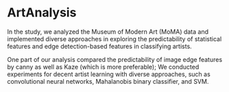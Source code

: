 # ArtAnalysis
In the study,  we analyzed the Museum of Modern Art (MoMA) data and implemented diverse approaches in exploring the predictability of statistical features and edge detection-based features in classifying artists.

One part of our analysis compared the predictability of image edge features by canny as well as Kaze (which is more preferable); We conducted experiments for decent artist learning with diverse approaches, such as convolutional neural networks, Mahalanobis binary classifier, and SVM.
